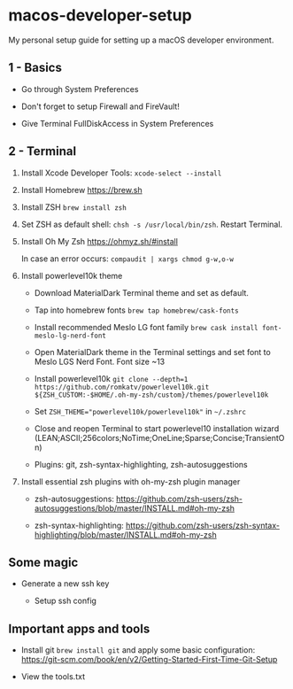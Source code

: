 # macos-developer-setup
My personal setup guide for setting up a macOS developer environment.

## 1 - Basics

- Go through System Preferences

- Don't forget to setup Firewall and FireVault!

- Give Terminal FullDiskAccess in System Preferences

## 2 - Terminal

1. Install Xcode Developer Tools: `xcode-select --install`

2. Install Homebrew https://brew.sh

3. Install ZSH `brew install zsh`

4. Set ZSH as default shell: `chsh -s /usr/local/bin/zsh`. Restart Terminal.

5. Install Oh My Zsh https://ohmyz.sh/#install
    
    In case an error occurs: `compaudit | xargs chmod g-w,o-w`
    
6. Install powerlevel10k theme

   - Download MaterialDark Terminal theme and set as default.

   - Tap into homebrew fonts `brew tap homebrew/cask-fonts`
  
   - Install recommended Meslo LG font family `brew cask install font-meslo-lg-nerd-font`
   
   - Open MaterialDark theme in the Terminal settings and set font to Meslo LGS Nerd Font. Font size ~13
   
   - Install powerlevel10k `git clone --depth=1 https://github.com/romkatv/powerlevel10k.git ${ZSH_CUSTOM:-$HOME/.oh-my-zsh/custom}/themes/powerlevel10k`
   
   - Set `ZSH_THEME="powerlevel10k/powerlevel10k"` in `~/.zshrc`
   
   - Close and reopen Terminal to start powerlevel10 installation wizard (LEAN;ASCII;256colors;NoTime;OneLine;Sparse;Concise;TransientOn)
   
   - Plugins: git, zsh-syntax-highlighting, zsh-autosuggestions
   
7. Install essential zsh plugins with oh-my-zsh plugin manager

   - zsh-autosuggestions: https://github.com/zsh-users/zsh-autosuggestions/blob/master/INSTALL.md#oh-my-zsh

   - zsh-syntax-highlighting: https://github.com/zsh-users/zsh-syntax-highlighting/blob/master/INSTALL.md#oh-my-zsh
   
## Some magic

   - Generate a new ssh key
   
     - Setup ssh config
   
## Important apps and tools

   - Install git `brew install git` and apply some basic configuration: https://git-scm.com/book/en/v2/Getting-Started-First-Time-Git-Setup

   - View the tools.txt
